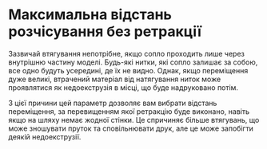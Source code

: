 Максимальна відстань розчісування без ретракції
====

Зазвичай втягування непотрібне, якщо сопло проходить лише через внутрішню частину моделі. Будь-які нитки, які сопло залишає за собою, все одно будуть усередині, де їх не видно. Однак, якщо переміщення дуже великі, втрачений матеріал від натягування ниток може проявлятися як недоекструзія в місці, що буде надруковано потім.

З цієї причини цей параметр дозволяє вам вибрати відстань переміщення, за перевищенням якої ретракцію буде виконано, навіть якщо на шляху немає жодної стінки. Це спричиняє більше втягувань, що може зношувати пруток та сповільнювати друк, але це може запобігти деякій недоекструзії.
